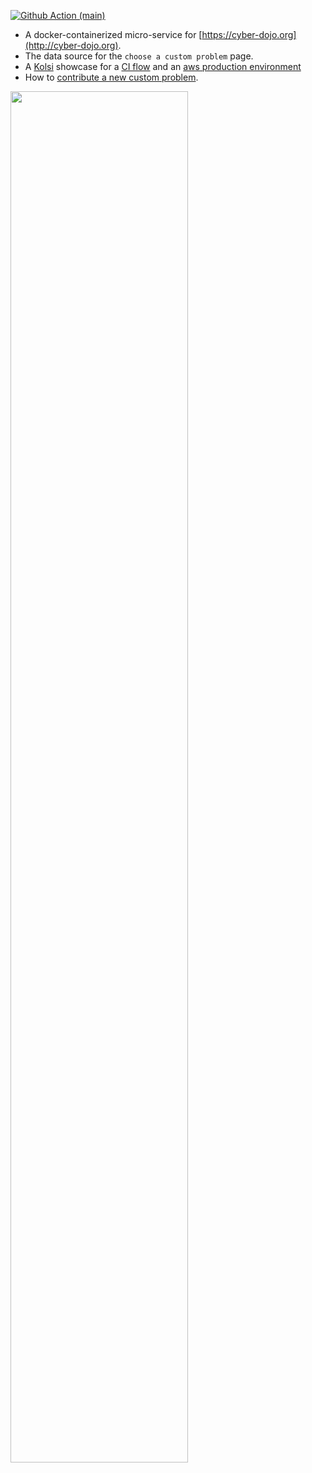[![Github Action (main)](https://github.com/cyber-dojo/custom-start-points/actions/workflows/main.yml/badge.svg)](https://github.com/cyber-dojo/custom-start-points/actions)

- A docker-containerized micro-service for [https://cyber-dojo.org](http://cyber-dojo.org).
- The data source for the `choose a custom problem` page.
- A [Kolsi](https://www.kosli.com/) showcase for a [CI flow](https://app.kosli.com/cyber-dojo/flows/custom-start-points/artifacts/) and an [aws production environment](https://app.kosli.com/cyber-dojo/environments/aws-prod/snapshots/)
- How to [contribute a new custom problem](docs/contributing.md).

<img width="75%" src="https://user-images.githubusercontent.com/252118/97069640-7a560680-15c9-11eb-8bd6-8309c87df764.png">
